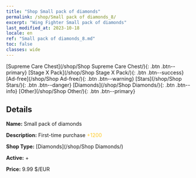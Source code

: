 ```yaml
---
title: "Shop Small pack of diamonds"
permalink: /shop/Small pack of diamonds_8/
excerpt: "Wing Fighter Small pack of diamonds"
last_modified_at: 2023-10-18
locale: en
ref: "Small pack of diamonds_8.md"
toc: false
classes: wide
---
```



  [Supreme Care Chest](/shop/Shop Supreme Care Chest/){: .btn .btn--primary}   [Stage X Pack](/shop/Shop Stage X Pack/){: .btn .btn--success}   [Ad-free](/shop/Shop Ad-free/){: .btn .btn--warning}   [Stars](/shop/Shop Stars/){: .btn .btn--danger}   [Diamonds](/shop/Shop Diamonds/){: .btn .btn--info}   [Other](/shop/Shop Other/){: .btn .btn--primary} 

## Details

 **Name:** Small pack of diamonds 

 **Description:** First-time purchase <span style="color: #FFC926">+1200</span><br/><span style="color: #000000;"></span>

 **Shop Type:** [Diamonds](/shop/Shop Diamonds/)

 **Active:** + 

 **Price:** 9.99 $/EUR 


